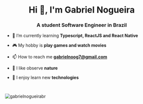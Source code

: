 <h1 align="center">Hi 👋, I'm Gabriel Nogueira</h1>
<h3 align="center">A student Software Engineer in Brazil</h3>

<!-- - 💻 I’m currently working on [Monext](https://github.com/GabrielNogueiraBR/Monext) -->

<!-- - 🌱 I’m currently learning **Java and Spring Framework** -->
- 🌱 I’m currently learning **Typescript, ReactJS and React Native**

- 🎮 My hobby is **play games and watch movies**

- 📫 How to reach me **gabrielnoog7@gmail.com**

- 🍃 I like observe **nature**

- 🚀 I enjoy learn new **technologies**

<br>
<p align="left">
  <img src="https://github-readme-stats.vercel.app/api?username=gabrielnogueirabr&show_icons=true&theme=tokyonight&locale=en&layout=compact" alt="gabrielnogueirabr" />
<!--   <img src="https://github-readme-stats.vercel.app/api/top-langs?username=gabrielnogueirabr&show_icons=true&theme=tokyonight&locale=en&layout=compact" alt="gabrielnogueirabr" /> -->
</p>
